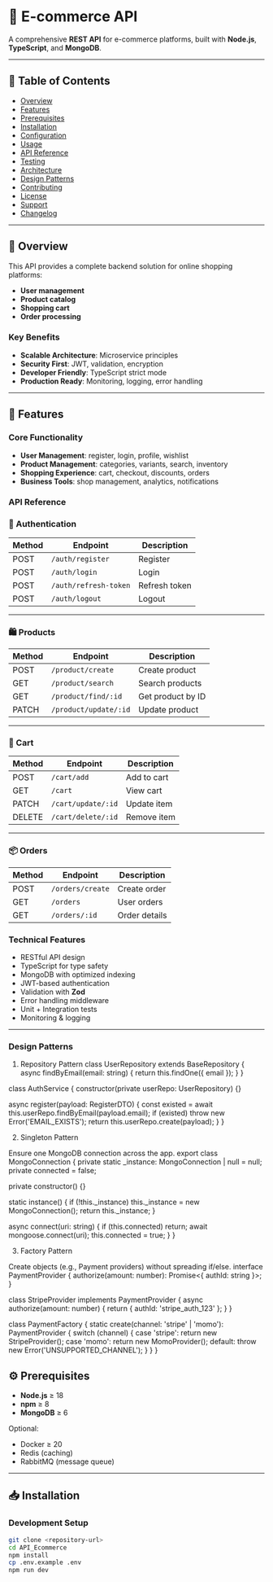 # 🛒 E-commerce API

A comprehensive **REST API** for e-commerce platforms, built with **Node.js**, **TypeScript**, and **MongoDB**.

---

## 📑 Table of Contents

- [Overview](#overview)
- [Features](#features)
- [Prerequisites](#prerequisites)
- [Installation](#installation)
- [Configuration](#configuration)
- [Usage](#usage)
- [API Reference](#api-reference)
- [Testing](#testing)
- [Architecture](#architecture)
- [Design Patterns](#design-patterns)
- [Contributing](#contributing)
- [License](#license)
- [Support](#support)
- [Changelog](#changelog)

---

## 🔎 Overview

This API provides a complete backend solution for online shopping platforms:

- **User management**
- **Product catalog**
- **Shopping cart**
- **Order processing**

### Key Benefits

- **Scalable Architecture**: Microservice principles
- **Security First**: JWT, validation, encryption
- **Developer Friendly**: TypeScript strict mode
- **Production Ready**: Monitoring, logging, error handling

---

## 🚀 Features

### Core Functionality

- **User Management**: register, login, profile, wishlist
- **Product Management**: categories, variants, search, inventory
- **Shopping Experience**: cart, checkout, discounts, orders
- **Business Tools**: shop management, analytics, notifications

### API Reference

### 🔑 Authentication

| Method | Endpoint              | Description   |
| ------ | --------------------- | ------------- |
| POST   | `/auth/register`      | Register      |
| POST   | `/auth/login`         | Login         |
| POST   | `/auth/refresh-token` | Refresh token |
| POST   | `/auth/logout`        | Logout        |

---

### 🛍 Products

| Method | Endpoint              | Description       |
| ------ | --------------------- | ----------------- |
| POST   | `/product/create`     | Create product    |
| GET    | `/product/search`     | Search products   |
| GET    | `/product/find/:id`   | Get product by ID |
| PATCH  | `/product/update/:id` | Update product    |

---

### 🛒 Cart

| Method | Endpoint           | Description |
| ------ | ------------------ | ----------- |
| POST   | `/cart/add`        | Add to cart |
| GET    | `/cart`            | View cart   |
| PATCH  | `/cart/update/:id` | Update item |
| DELETE | `/cart/delete/:id` | Remove item |

---

### 📦 Orders

| Method | Endpoint         | Description   |
| ------ | ---------------- | ------------- |
| POST   | `/orders/create` | Create order  |
| GET    | `/orders`        | User orders   |
| GET    | `/orders/:id`    | Order details |

### Technical Features

- RESTful API design
- TypeScript for type safety
- MongoDB with optimized indexing
- JWT-based authentication
- Validation with **Zod**
- Error handling middleware
- Unit + Integration tests
- Monitoring & logging

---

### Design Patterns

1. Repository Pattern
   class UserRepository extends BaseRepository<User> {
   async findByEmail(email: string) {
   return this.findOne({ email });
   }
   }

class AuthService {
constructor(private userRepo: UserRepository) {}

async register(payload: RegisterDTO) {
const existed = await this.userRepo.findByEmail(payload.email);
if (existed) throw new Error('EMAIL_EXISTS');
return this.userRepo.create(payload);
}
}

2. Singleton Pattern

Ensure one MongoDB connection across the app.
export class MongoConnection {
private static \_instance: MongoConnection | null = null;
private connected = false;

private constructor() {}

static instance() {
if (!this.\_instance) this.\_instance = new MongoConnection();
return this.\_instance;
}

async connect(uri: string) {
if (this.connected) return;
await mongoose.connect(uri);
this.connected = true;
}
}

3. Factory Pattern

Create objects (e.g., Payment providers) without spreading if/else.
interface PaymentProvider {
authorize(amount: number): Promise<{ authId: string }>;
}

class StripeProvider implements PaymentProvider {
async authorize(amount: number) {
return { authId: 'stripe_auth_123' };
}
}

class PaymentFactory {
static create(channel: 'stripe' | 'momo'): PaymentProvider {
switch (channel) {
case 'stripe': return new StripeProvider();
case 'momo': return new MomoProvider();
default: throw new Error('UNSUPPORTED_CHANNEL');
}
}
}

## ⚙️ Prerequisites

- **Node.js** ≥ 18
- **npm** ≥ 8
- **MongoDB** ≥ 6

Optional:

- Docker ≥ 20
- Redis (caching)
- RabbitMQ (message queue)

---

## 📥 Installation

### Development Setup

```bash
git clone <repository-url>
cd API_Ecommerce
npm install
cp .env.example .env
npm run dev
```
